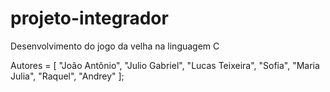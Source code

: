 # projeto-integrador

Desenvolvimento do jogo da velha na linguagem C

Autores = [
"João Antônio",
"Julio Gabriel",
"Lucas Teixeira",
"Sofia",
"Maria Julia",
"Raquel",
"Andrey"
];
